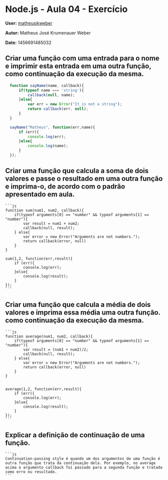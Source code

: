 # Node.js - Aula 04 - Exercício

**User:** [matheusjkweber](https://github.com/matheusjkweber)

**Autor:** Matheus José Krumenauer Weber

**Date:** 1456691485032

## Criar uma função com uma entrada para o nome e imprimir esta entrada em uma outra função, como continuação da execução da mesma.
  ```js
    function sayName(name, callback){
        if(typeof name === 'string'){
            callback(null, name);
        }else{
            var err = new Error("It is not a string");
            return callback(err, null);
        }
    }

    sayName("Matheus", function(err,name){
        if (err){
            console.log(err);
        }else{
            console.log(name);
        }
    });
```

## Criar uma função que calcula a soma de dois valores e passe o resultado em uma outra função e imprima-o, de acordo com o padrão apresentado em aula.
    ```js
    function sum(num1, num2, callback){
        if(typeof arguments[0] == "number" && typeof arguments[1] == "number"){
            var result = num1 + num2;
            callback(null, result);
        } else{
            var error = new Error("Arguments are not numbers.");
            return callback(error, null)
        }   
    }

    sum(1,2, function(err,result){
        if (err){
            console.log(err);
        }else{
            console.log(result);
        }
    });  
    ```

  

## Criar uma função que calcula a média de dois valores e imprima essa média uma outra função. como continuação da execução da mesma.

    ```js
    function average(num1, num2, callback){
        if(typeof arguments[0] == "number" && typeof arguments[1] == "number"){
            var result = (num1 + num2)/2;
            callback(null, result);
        } else{
            var error = new Error("Arguments are not numbers.");
            return callback(error, null)
        }   
    }


    average(1,2, function(err,result){
        if (err){
            console.log(err);
        }else{
            console.log(result);
        }
    });
    ```

## Explicar a definição de continuação de uma função.

    ```js
    Continuation-passing style é quando um dos argumentos de uma função é outra função que trata da continuação dela. Por exemplo, no average acima o argumento callback foi passado para a segunda função e tratada como erro ou resultado.
    ```
